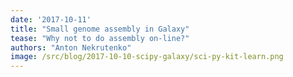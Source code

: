 ```yaml
---
date: '2017-10-11'
title: "Small genome assembly in Galaxy"
tease: "Why not to do assembly on-line?"
authors: "Anton Nekrutenko"
image: /src/blog/2017-10-10-scipy-galaxy/sci-py-kit-learn.png
---
```

